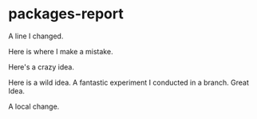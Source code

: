 # packages-report
A line I changed.

Here is where I make a mistake. 

Here's a crazy idea. 

Here is a wild idea. 
A fantastic experiment I conducted in a branch. Great Idea. 

A local change.
